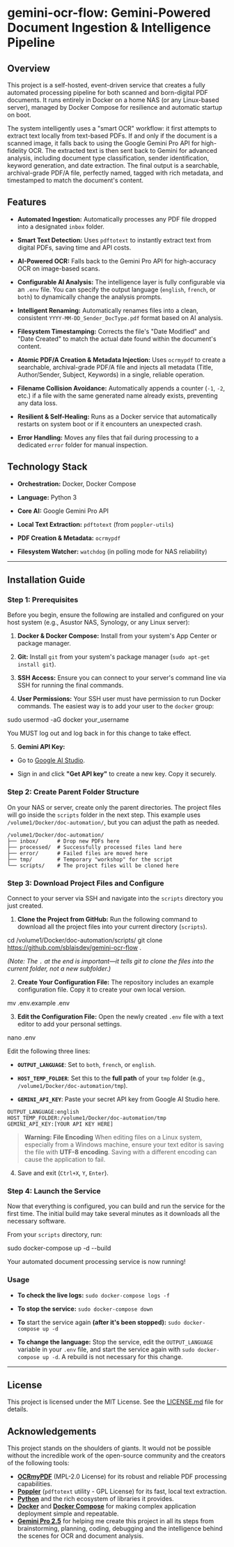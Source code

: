 # gemini-ocr-flow: Gemini-Powered Document Ingestion & Intelligence Pipeline

## Overview

This project is a self-hosted, event-driven service that creates a fully automated processing pipeline for both scanned and born-digital PDF documents. It runs entirely in Docker on a home NAS (or any Linux-based server), managed by Docker Compose for resilience and automatic startup on boot.

The system intelligently uses a "smart OCR" workflow: it first attempts to extract text locally from text-based PDFs. If and only if the document is a scanned image, it falls back to using the Google Gemini Pro API for high-fidelity OCR. The extracted text is then sent back to Gemini for advanced analysis, including document type classification, sender identification, keyword generation, and date extraction. The final output is a searchable, archival-grade PDF/A file, perfectly named, tagged with rich metadata, and timestamped to match the document's content.

## Features

* **Automated Ingestion:** Automatically processes any PDF file dropped into a designated `inbox` folder.

* **Smart Text Detection:** Uses `pdftotext` to instantly extract text from digital PDFs, saving time and API costs.

* **AI-Powered OCR:** Falls back to the Gemini Pro API for high-accuracy OCR on image-based scans.

* **Configurable AI Analysis:** The intelligence layer is fully configurable via an `.env` file. You can specify the output language (`english`, `french`, or `both`) to dynamically change the analysis prompts.

* **Intelligent Renaming:** Automatically renames files into a clean, consistent `YYYY-MM-DD_Sender_DocType.pdf` format based on AI analysis.

* **Filesystem Timestamping:** Corrects the file's "Date Modified" and "Date Created" to match the actual date found within the document's content.

* **Atomic PDF/A Creation & Metadata Injection:** Uses `ocrmypdf` to create a searchable, archival-grade PDF/A file and injects all metadata (Title, Author/Sender, Subject, Keywords) in a single, reliable operation.

* **Filename Collision Avoidance:** Automatically appends a counter (`-1`, `-2`, etc.) if a file with the same generated name already exists, preventing any data loss.

* **Resilient & Self-Healing:** Runs as a Docker service that automatically restarts on system boot or if it encounters an unexpected crash.

* **Error Handling:** Moves any files that fail during processing to a dedicated `error` folder for manual inspection.

## Technology Stack

* **Orchestration:** Docker, Docker Compose

* **Language:** Python 3

* **Core AI:** Google Gemini Pro API

* **Local Text Extraction:** `pdftotext` (from `poppler-utils`)

* **PDF Creation & Metadata:** `ocrmypdf`

* **Filesystem Watcher:** `watchdog` (in polling mode for NAS reliability)

---

## Installation Guide

### Step 1: Prerequisites

Before you begin, ensure the following are installed and configured on your host system (e.g., Asustor NAS, Synology, or any Linux server):

1. **Docker & Docker Compose:** Install from your system's App Center or package manager.

2. **Git:** Install `git` from your system's package manager (`sudo apt-get install git`).

3. **SSH Access:** Ensure you can connect to your server's command line via SSH for running the final commands.

4. **User Permissions:** Your SSH user must have permission to run Docker commands. The easiest way is to add your user to the `docker` group:


sudo usermod -aG docker your_username

You MUST log out and log back in for this change to take effect.

5. **Gemini API Key:**

* Go to [Google AI Studio](https://aistudio.google.com/).

* Sign in and click **"Get API key"** to create a new key. Copy it securely.

### Step 2: Create Parent Folder Structure

On your NAS or server, create only the parent directories. The project files will go inside the `scripts` folder in the next step. This example uses `/volume1/Docker/doc-automation/`, but you can adjust the path as needed.

~~~
/volume1/Docker/doc-automation/
├── inbox/      # Drop new PDFs here
├── processed/  # Successfully processed files land here
├── error/      # Failed files are moved here
├── tmp/        # Temporary "workshop" for the script
└── scripts/    # The project files will be cloned here
~~~

### Step 3: Download Project Files and Configure

Connect to your server via SSH and navigate into the `scripts` directory you just created.

1. **Clone the Project from GitHub:**
   Run the following command to download all the project files into your current directory (`scripts`).


cd /volume1/Docker/doc-automation/scripts/
git clone https://github.com/sblaisdev/gemini-ocr-flow .


*(Note: The `.` at the end is important—it tells git to clone the files into the current folder, not a new subfolder.)*

2. **Create Your Configuration File:**
The repository includes an example configuration file. Copy it to create your own local version.


mv .env.example .env


3. **Edit the Configuration File:**
Open the newly created `.env` file with a text editor to add your personal settings.


nano .env


Edit the following three lines:

* **`OUTPUT_LANGUAGE`**: Set to `both`, `french`, or `english`.

* **`HOST_TEMP_FOLDER`**: Set this to the **full path** of your `tmp` folder (e.g., `/volume1/Docker/doc-automation/tmp`).

* **`GEMINI_API_KEY`**: Paste your secret API key from Google AI Studio here.

~~~
OUTPUT_LANGUAGE:english
HOST_TEMP_FOLDER:/volume1/Docker/doc-automation/tmp
GEMINI_API_KEY:[YOUR API KEY HERE]
~~~


> **Warning: File Encoding**
> When editing files on a Linux system, especially from a Windows machine, ensure your text editor is saving the file with **UTF-8 encoding**. Saving with a different encoding can cause the application to fail.

4. Save and exit (`Ctrl+X`, `Y`, `Enter`).

### Step 4: Launch the Service

Now that everything is configured, you can build and run the service for the first time. The initial build may take several minutes as it downloads all the necessary software.

From your `scripts` directory, run:


sudo docker-compose up -d --build


Your automated document processing service is now running!

### Usage

* **To check the live logs:** `sudo docker-compose logs -f`

* **To stop the service:** `sudo docker-compose down`

* **To** start the service again **(after it's been stopped):** `sudo docker-compose up -d`

* **To change the language:** Stop the service, edit the `OUTPUT_LANGUAGE` variable in your `.env` file, and start the service again with `sudo docker-compose up -d`. A rebuild is not necessary for this change.

---

## License

This project is licensed under the MIT License. See the [LICENSE.md](LICENSE.md) file for details.

## Acknowledgements

This project stands on the shoulders of giants. It would not be possible without the incredible work of the open-source community and the creators of the following tools:

* **[OCRmyPDF](https://github.com/ocrmypdf/OCRmyPDF)** (MPL-2.0 License) for its robust and reliable PDF processing capabilities.
* **[Poppler](https://poppler.freedesktop.org/)** (`pdftotext` utility - GPL License) for its fast, local text extraction.
* **[Python](https://www.python.org/)** and the rich ecosystem of libraries it provides.
* **[Docker](https://www.docker.com/)** and **[Docker Compose](https://docs.docker.com/compose/)** for making complex application deployment simple and repeatable.
* **[Gemini Pro 2.5](https://gemini.google.com/)** for helping me create this project in all its steps from brainstorming, planning, coding, debugging and the intelligence behind the scenes for OCR and document analysis.


